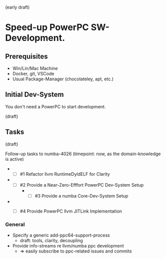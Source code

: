 (early draft)

# Speed-up  PowerPC SW-Development.


## Prerequisites

* Win/Lin/Mac Machine
* Docker, git, VSCode
* Usual Package-Manager (chocolateley, apt, etc.)

## Initial Dev-System

You don't need a PowerPC to start development. 

(draft)

## Tasks

(draft)

Follow-up tasks to numba-4026 (timepoint: now, as the domain-knowledge is active)

* - [ ] #1 Refactor llvm RuntimeDyldELF for Clarity
* - [ ] #2 Provide a Near-Zero-Efffort PowerPC Dev-System Setup
    * - [ ] #3 Provide a numba Core-Dev-System Setup
* - [ ] #4 Provide PowerPC llvm JITLink Implementation



### General

* Specify a generic add-ppc64-support-process
    * draft: tools, clarity, decoupling
* Provide info-streams re llvm/numba ppc development
    * => easily subscribe to ppc-related issues and commits    
  

